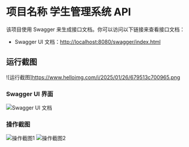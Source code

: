 # 项目名称 学生管理系统 API

该项目使用 Swagger 来生成接口文档。你可以访问以下链接来查看接口文档：

- Swagger UI 文档：[http://localhost:8080/swagger/index.html](http://localhost:8080/swagger/index.html)

## 运行截图
![运行截图]https://www.helloimg.com/i/2025/01/26/679513c700965.png


### Swagger UI 界面
![Swagger UI 文档](https://www.helloimg.com/i/2025/01/23/6791f3f4a301b.png)






### 操作截图
![操作截图1](https://www.helloimg.com/i/2025/01/23/6791f387a6f60.png)
![操作截图2](https://www.helloimg.com/i/2025/01/23/6791f388de1e3.png)
